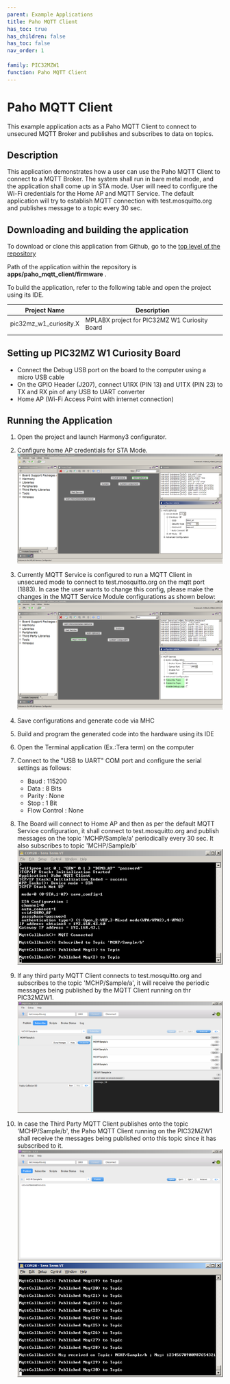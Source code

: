 ```yaml
---
parent: Example Applications
title: Paho MQTT Client
has_toc: true
has_children: false
has_toc: false
nav_order: 1

family: PIC32MZW1
function: Paho MQTT Client
---
```


# Paho MQTT Client 

This example application acts as a Paho MQTT Client to connect to unsecured MQTT Broker and publishes and subscribes to data on topics.

## Description

This application demonstrates how a user can use the Paho MQTT Client to connect to a MQTT Broker. The system shall run in bare metal mode, and the application shall come up in STA mode. User will need to configure the Wi-Fi credentials for the Home AP and MQTT Service. The default application will try to establish MQTT connection with test.mosquitto.org and publishes message to a topic every 30 sec.

## Downloading and building the application

To download or clone this application from Github, go to the [top level of the repository](https://github.com/Microchip-MPLAB-Harmony/wireless)


Path of the application within the repository is **apps/paho_mqtt_client/firmware** .

To build the application, refer to the following table and open the project using its IDE.

| Project Name      | Description                                    |
| ----------------- | ---------------------------------------------- |
| pic32mz_w1_curiosity.X | MPLABX project for PIC32MZ W1 Curiosity Board |
|||

## Setting up PIC32MZ W1 Curiosity Board

- Connect the Debug USB port on the board to the computer using a micro USB cable
- On the GPIO Header (J207), connect U1RX (PIN 13) and U1TX (PIN 23) to TX and RX pin of any USB to UART converter
- Home AP (Wi-Fi Access Point with internet connection)

## Running the Application

1. Open the project and launch Harmony3 configurator.
2.	Configure home AP credentials for STA Mode.
![MHC](images/configurator.png)

2. Currently MQTT Service is configured to run a MQTT Client in unsecured mode to connect to test.mosquitto.org on the mqtt port (1883). In case the user wants to change this config, please make the changes in the MQTT Service Module configurations as shown below:
![MHC](images/mqttservice_configurator.png)

3.	Save configurations and generate code via MHC 
4.	Build and program the generated code into the hardware using its IDE
5. Open the Terminal application (Ex.:Tera term) on the computer
6. Connect to the "USB to UART" COM port and configure the serial settings as follows:
    - Baud : 115200
    - Data : 8 Bits
    - Parity : None
    - Stop : 1 Bit
    - Flow Control : None

7.	The Board will connect to Home AP and then as per the default MQTT Service configuration, it shall connect to test.mosquitto.org and publish messages on the topic 'MCHP/Sample/a' periodically every 30 sec. It also subscribes to topic 'MCHP/Sample/b'
![Console](images/mqtt_client_publish_console.png)

8.	If any third party MQTT Client connects to test.mosquitto.org and subscribes to the topic 'MCHP/Sample/a', it will receive the periodic messages being published by the MQTT Client running on thr PIC32MZW1.
![Third Party MQTT Client](images/third_party_mqtt_client_subscribe.png)

9. In case the Third Party MQTT Client publishes onto the topic 'MCHP/Sample/b', the Paho MQTT Client running on the PIC32MZW1 shall receive the messages being published onto this topic since it has subscribed to it.
![Third Party MQTT Client](images/third_party_mqtt_client_publish.png)
![Console](images/mqtt_client_subscribe_console.png)
